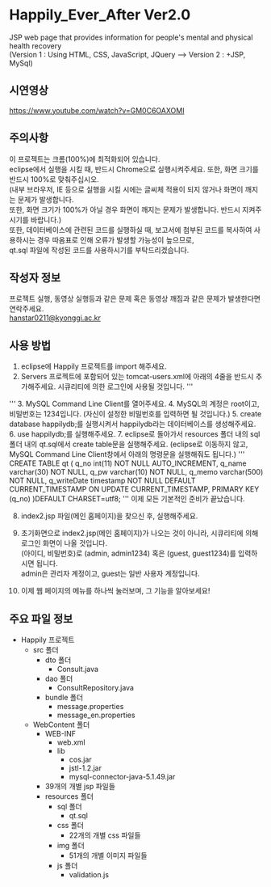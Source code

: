 # Happily_Ever_After Ver2.0
JSP web page that provides information for people's mental and physical health recovery  
(Version 1 : Using HTML, CSS, JavaScript, JQuery --> Version 2 : +JSP, MySql)  

## 시연영상  
https://www.youtube.com/watch?v=GM0C6OAXOMI  

## 주의사항  
이 프로젝트는 크롬(100%)에 최적화되어 있습니다.  
eclipse에서 실행을 시킬 때, 반드시 Chrome으로 실행시켜주세요. 또한, 화면 크기를 반드시 100%로 맞춰주십시오.  
(내부 브라우저, IE 등으로 실행을 시킬 시에는 글씨체 적용이 되지 않거나 화면이 깨지는 문제가 발생합니다.   
또한, 화면 크기가 100%가 아닐 경우 화면이 깨지는 문제가 발생합니다. 반드시 지켜주시기를 바랍니다.)  
또한, 데이터베이스에 관련된 코드를 실행하실 때, 보고서에 첨부된 코드를 복사하여 사용하시는 경우 따옴표로 인해 오류가 발생할 가능성이 높으므로,  
qt.sql 파일에 작성된 코드를 사용하시기를 부탁드리겠습니다.  

## 작성자 정보  
프로젝트 실행, 동영상 실행등과 같은 문제 혹은 동영상 깨짐과 같은 문제가 발생한다면 연락주세요.  
hanstar0211@kyonggi.ac.kr 

## 사용 방법  
1. eclipse에 Happily 프로젝트를 import 해주세요.  
2. Servers 프로젝트에 포함되어 있는 tomcat-users.xml에 아래의 4줄을 반드시 추가해주세요. 시큐리티에 의한 로그인에 사용될 것입니다.
'''
<role rolename="admin"/>  
<role rolename="guest"/>  
<user username="admin" password="admin1234" roles="admin"/>  
<user username="guest" password="guest1234" roles="guest"/>  
'''
3. MySQL Command Line Client를 열어주세요.  
4. MySQL의 계정은 root이고, 비밀번호는 1234입니다. (자신이 설정한 비밀번호를 입력하면 될 것입니다.)  
5. create database happilydb;를 실행시켜서 happilydb라는 데이터베이스를 생성해주세요.  
6. use happilydb;를 실행해주세요.  
7. eclipse로 돌아가서 resources 폴더 내의 sql 폴더 내의 qt.sql에서 create table문을 실행해주세요.  
(eclipse로 이동하지 않고, MySQL Command Line Client창에서 아래의 명령문을 실행해줘도 됩니다.)  
'''
CREATE TABLE qt (  
  q_no int(11) NOT NULL AUTO_INCREMENT,  
  q_name varchar(30) NOT NULL,  
  q_pw varchar(10) NOT NULL,  
  q_memo varchar(500) NOT NULL,  
  q_writeDate timestamp NOT NULL DEFAULT CURRENT_TIMESTAMP ON UPDATE CURRENT_TIMESTAMP,  
  PRIMARY KEY (q_no)  
)DEFAULT CHARSET=utf8;  
'''
이제 모든 기본적인 준비가 끝났습니다.  

8. index2.jsp 파일(메인 홈페이지)을 찾으신 후, 실행해주세요.  
9. 초기화면으로 index2.jsp(메인 홈페이지)가 나오는 것이 아니라, 시큐리티에 의해 로그인 화면이 나올 것입니다.  
(아이디, 비밀번호)로 (admin, admin1234) 혹은 (guest, guest1234)를 입력하시면 됩니다.  
admin은 관리자 계정이고, guest는 일반 사용자 계정입니다.  

10. 이제 웹 페이지의 메뉴를 하나씩 눌러보며, 그 기능을 알아보세요!   

## 주요 파일 정보  
- Happily 프로젝트  
	- src 폴더  
		- dto 폴더  
			- Consult.java  
		- dao 폴더  
			- ConsultRepository.java  
		- bundle 폴더  
			- message.properties  
			- message_en.properties  
	- WebContent 폴더  
		- WEB-INF  
			- web.xml  
			- lib  
			     - cos.jar  
			     - jstl-1.2.jar  
			     - mysql-connector-java-5.1.49.jar  
		- 39개의 개별 jsp 파일들  
		- resources 폴더  
			- sql 폴더  
			     - qt.sql  
			- css 폴더  
			     - 22개의 개별 css 파일들  
			- img 폴더  
			     - 51개의 개별 이미지 파일들  
			- js 폴더  
			     - validation.js  


	
